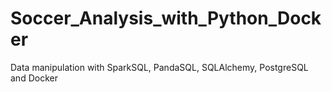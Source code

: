 # Soccer_Analysis_with_Python_Docker
Data manipulation with SparkSQL, PandaSQL, SQLAlchemy, PostgreSQL and Docker
